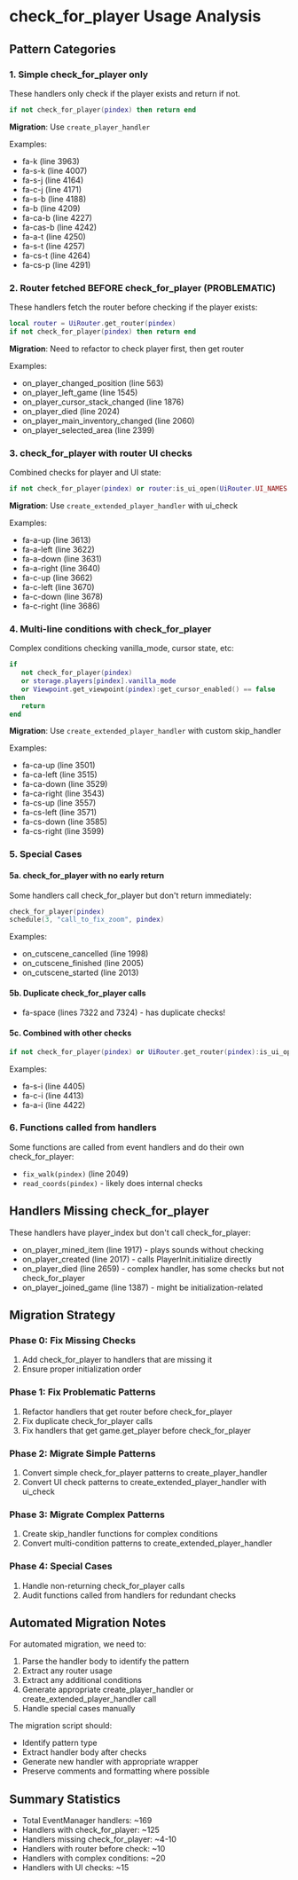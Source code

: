 # check_for_player Usage Analysis

## Pattern Categories

### 1. Simple check_for_player only
These handlers only check if the player exists and return if not.
```lua
if not check_for_player(pindex) then return end
```
**Migration**: Use `create_player_handler`

Examples:
- fa-k (line 3963)
- fa-s-k (line 4007)
- fa-s-j (line 4164)
- fa-c-j (line 4171)
- fa-s-b (line 4188)
- fa-b (line 4209)
- fa-ca-b (line 4227)
- fa-cas-b (line 4242)
- fa-a-t (line 4250)
- fa-s-t (line 4257)
- fa-cs-t (line 4264)
- fa-cs-p (line 4291)

### 2. Router fetched BEFORE check_for_player (PROBLEMATIC)
These handlers fetch the router before checking if the player exists:
```lua
local router = UiRouter.get_router(pindex)
if not check_for_player(pindex) then return end
```
**Migration**: Need to refactor to check player first, then get router

Examples:
- on_player_changed_position (line 563)
- on_player_left_game (line 1545)
- on_player_cursor_stack_changed (line 1876)
- on_player_died (line 2024)
- on_player_main_inventory_changed (line 2060)
- on_player_selected_area (line 2399)

### 3. check_for_player with router UI checks
Combined checks for player and UI state:
```lua
if not check_for_player(pindex) or router:is_ui_open(UiRouter.UI_NAMES.PROMPT) then return end
```
**Migration**: Use `create_extended_player_handler` with ui_check

Examples:
- fa-a-up (line 3613)
- fa-a-left (line 3622)
- fa-a-down (line 3631)
- fa-a-right (line 3640)
- fa-c-up (line 3662)
- fa-c-left (line 3670)
- fa-c-down (line 3678)
- fa-c-right (line 3686)

### 4. Multi-line conditions with check_for_player
Complex conditions checking vanilla_mode, cursor state, etc:
```lua
if
   not check_for_player(pindex)
   or storage.players[pindex].vanilla_mode
   or Viewpoint.get_viewpoint(pindex):get_cursor_enabled() == false
then
   return
end
```
**Migration**: Use `create_extended_player_handler` with custom skip_handler

Examples:
- fa-ca-up (line 3501)
- fa-ca-left (line 3515)
- fa-ca-down (line 3529)
- fa-ca-right (line 3543)
- fa-cs-up (line 3557)
- fa-cs-left (line 3571)
- fa-cs-down (line 3585)
- fa-cs-right (line 3599)

### 5. Special Cases

#### 5a. check_for_player with no early return
Some handlers call check_for_player but don't return immediately:
```lua
check_for_player(pindex)
schedule(3, "call_to_fix_zoom", pindex)
```
Examples:
- on_cutscene_cancelled (line 1998)
- on_cutscene_finished (line 2005)
- on_cutscene_started (line 2013)

#### 5b. Duplicate check_for_player calls
- fa-space (lines 7322 and 7324) - has duplicate checks!

#### 5c. Combined with other checks
```lua
if not check_for_player(pindex) or UiRouter.get_router(pindex):is_ui_open() then return end
```
Examples:
- fa-s-i (line 4405)
- fa-c-i (line 4413)
- fa-a-i (line 4422)

### 6. Functions called from handlers
Some functions are called from event handlers and do their own check_for_player:
- `fix_walk(pindex)` (line 2049)
- `read_coords(pindex)` - likely does internal checks

## Handlers Missing check_for_player

These handlers have player_index but don't call check_for_player:
- on_player_mined_item (line 1917) - plays sounds without checking
- on_player_created (line 2017) - calls PlayerInit.initialize directly
- on_player_died (line 2659) - complex handler, has some checks but not check_for_player
- on_player_joined_game (line 1387) - might be initialization-related

## Migration Strategy

### Phase 0: Fix Missing Checks
1. Add check_for_player to handlers that are missing it
2. Ensure proper initialization order

### Phase 1: Fix Problematic Patterns
1. Refactor handlers that get router before check_for_player
2. Fix duplicate check_for_player calls
3. Fix handlers that get game.get_player before check_for_player

### Phase 2: Migrate Simple Patterns
1. Convert simple check_for_player patterns to create_player_handler
2. Convert UI check patterns to create_extended_player_handler with ui_check

### Phase 3: Migrate Complex Patterns
1. Create skip_handler functions for complex conditions
2. Convert multi-condition patterns to create_extended_player_handler

### Phase 4: Special Cases
1. Handle non-returning check_for_player calls
2. Audit functions called from handlers for redundant checks

## Automated Migration Notes

For automated migration, we need to:
1. Parse the handler body to identify the pattern
2. Extract any router usage
3. Extract any additional conditions
4. Generate appropriate create_player_handler or create_extended_player_handler call
5. Handle special cases manually

The migration script should:
- Identify pattern type
- Extract handler body after checks
- Generate new handler with appropriate wrapper
- Preserve comments and formatting where possible

## Summary Statistics

- Total EventManager handlers: ~169
- Handlers with check_for_player: ~125
- Handlers missing check_for_player: ~4-10
- Handlers with router before check: ~10
- Handlers with complex conditions: ~20
- Handlers with UI checks: ~15